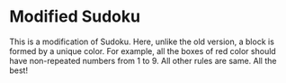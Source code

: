 # Modified Sudoku
This is a modification of Sudoku. Here, unlike the old version, a block is formed by a unique color. For example, all the boxes of red color should have non-repeated numbers from 1 to 9. All other rules are same. All the best!
